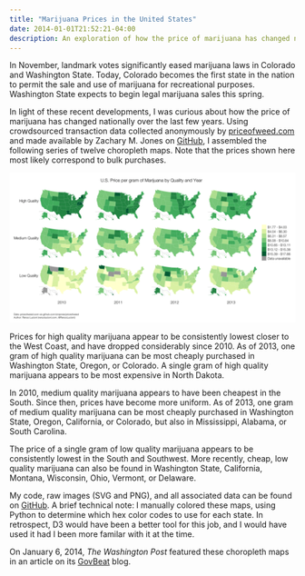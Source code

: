 ```yaml
---
title: "Marijuana Prices in the United States"
date: 2014-01-01T21:52:21-04:00
description: An exploration of how the price of marijuana has changed nationally over the last few years
---
```


In November, landmark votes significantly eased marijuana laws in Colorado and Washington State. Today, Colorado becomes the first state in the nation to permit the sale and use of marijuana for recreational purposes. Washington State expects to begin legal marijuana sales this spring. 

In light of these recent developments, I was curious about how the price of marijuana has changed nationally over the last few years. Using crowdsourced transaction data collected anonymously by [priceofweed.com](https://www.priceofweed.com) and made available by Zachary M. Jones on [GitHub](https://github.com/zmjones/priceofweed), I assembled the following series of twelve choropleth maps. Note that the prices shown here most likely correspond to bulk purchases.

![Choropleth maps of historical marijuana prices in the US](marijuana-prices.png)

Prices for high quality marijuana appear to be consistently lowest closer to the West Coast, and have dropped considerably since 2010. As of 2013, one gram of high quality marijuana can be most cheaply purchased in Washington State, Oregon, or Colorado. A single gram of high quality marijuana appears to be most expensive in North Dakota.

In 2010, medium quality marijuana appears to have been cheapest in the South. Since then, prices have become more uniform. As of 2013, one gram of medium quality marijuana can be most cheaply purchased in Washington State, Oregon, California, or Colorado, but also in Mississippi, Alabama, or South Carolina.

The price of a single gram of low quality marijuana appears to be consistently lowest in the South and Southwest. More recently, cheap, low quality marijuana can also be found in Washington State, California, Montana, Wisconsin, Ohio, Vermont, or Delaware.

My code, raw images (SVG and PNG), and all associated data can be found on [GitHub](https://github.com/rlucioni/viz/tree/master/marijuana). A brief technical note: I manually colored these maps, using Python to determine which hex color codes to use for each state. In retrospect, D3 would have been a better tool for this job, and I would have used it had I been more familar with it at the time.  

On January 6, 2014, *The Washington Post* featured these choropleth maps in an article on its [GovBeat](https://www.washingtonpost.com/blogs/govbeat/wp/2014/01/06/how-much-does-marijuana-cost-in-the-u-s/) blog.
